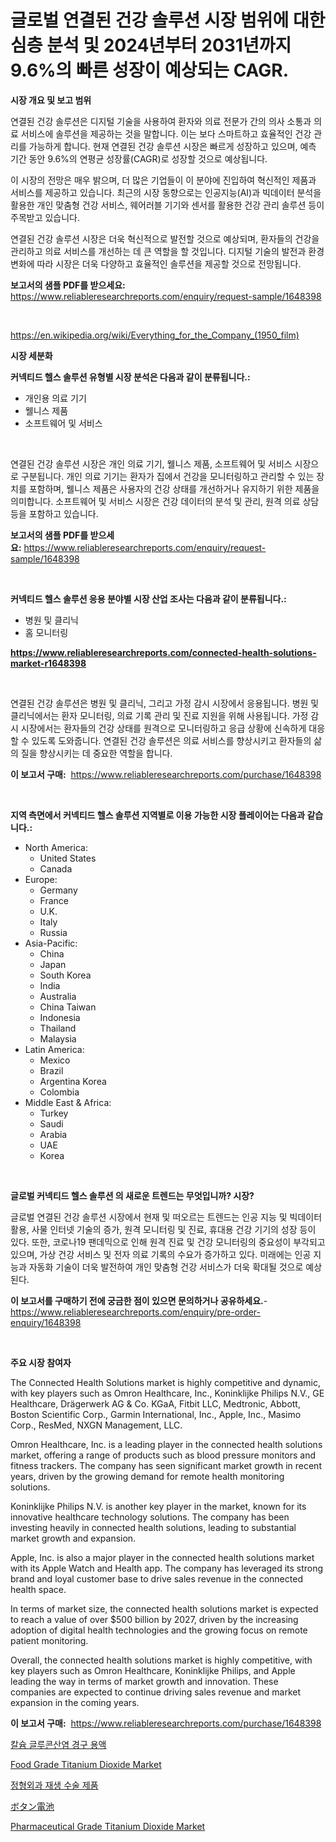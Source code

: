 <p><h1>글로벌 연결된 건강 솔루션 시장 범위에 대한 심층 분석 및 2024년부터 2031년까지 9.6%의 빠른 성장이 예상되는 CAGR.</h1></p><p><strong>시장 개요 및 보고 범위</strong></p>
<p><p>연결된 건강 솔루션은 디지털 기술을 사용하여 환자와 의료 전문가 간의 의사 소통과 의료 서비스에 솔루션을 제공하는 것을 말합니다. 이는 보다 스마트하고 효율적인 건강 관리를 가능하게 합니다. 현재 연결된 건강 솔루션 시장은 빠르게 성장하고 있으며, 예측 기간 동안 9.6%의 연평균 성장률(CAGR)로 성장할 것으로 예상됩니다. </p><p>이 시장의 전망은 매우 밝으며, 더 많은 기업들이 이 분야에 진입하여 혁신적인 제품과 서비스를 제공하고 있습니다. 최근의 시장 동향으로는 인공지능(AI)과 빅데이터 분석을 활용한 개인 맞춤형 건강 서비스, 웨어러블 기기와 센서를 활용한 건강 관리 솔루션 등이 주목받고 있습니다.</p><p>연결된 건강 솔루션 시장은 더욱 혁신적으로 발전할 것으로 예상되며, 환자들의 건강을 관리하고 의료 서비스를 개선하는 데 큰 역할을 할 것입니다. 디지털 기술의 발전과 환경 변화에 따라 시장은 더욱 다양하고 효율적인 솔루션을 제공할 것으로 전망됩니다.</p></p>
<p><strong>보고서의 샘플 PDF를 받으세요:</strong> <a href="https://www.reliableresearchreports.com/enquiry/request-sample/1648398">https://www.reliableresearchreports.com/enquiry/request-sample/1648398</a></p>
<p>&nbsp;</p>
<p><a href="https://en.wikipedia.org/wiki/Everything_for_the_Company_(1950_film)">https://en.wikipedia.org/wiki/Everything_for_the_Company_(1950_film)</a></p>
<p><strong>시장 세분화</strong></p>
<p><strong>커넥티드 헬스 솔루션 유형별 시장 분석은 다음과 같이 분류됩니다.:</strong></p>
<p><ul><li>개인용 의료 기기</li><li>웰니스 제품</li><li>소프트웨어 및 서비스</li></ul></p>
<p>&nbsp;</p>
<p><p>연결된 건강 솔루션 시장은 개인 의료 기기, 웰니스 제품, 소프트웨어 및 서비스 시장으로 구분됩니다. 개인 의료 기기는 환자가 집에서 건강을 모니터링하고 관리할 수 있는 장치를 포함하며, 웰니스 제품은 사용자의 건강 상태를 개선하거나 유지하기 위한 제품을 의미합니다. 소프트웨어 및 서비스 시장은 건강 데이터의 분석 및 관리, 원격 의료 상담 등을 포함하고 있습니다.</p></p>
<p><strong>보고서의 샘플 PDF를 받으세요:</strong>&nbsp;<a href="https://www.reliableresearchreports.com/enquiry/request-sample/1648398">https://www.reliableresearchreports.com/enquiry/request-sample/1648398</a></p>
<p>&nbsp;</p>
<p><strong> 커넥티드 헬스 솔루션 응용 분야별 시장 산업 조사는 다음과 같이 분류됩니다.:</strong></p>
<p><ul><li>병원 및 클리닉</li><li>홈 모니터링</li></ul></p>
<p><strong><a href="https://www.reliableresearchreports.com/connected-health-solutions-market-r1648398">https://www.reliableresearchreports.com/connected-health-solutions-market-r1648398</a></strong></p>
<p>&nbsp;</p>
<p><p>연결된 건강 솔루션은 병원 및 클리닉, 그리고 가정 감시 시장에서 응용됩니다. 병원 및 클리닉에서는 환자 모니터링, 의료 기록 관리 및 진료 지원을 위해 사용됩니다. 가정 감시 시장에서는 환자들의 건강 상태를 원격으로 모니터링하고 응급 상황에 신속하게 대응할 수 있도록 도와줍니다. 연결된 건강 솔루션은 의료 서비스를 향상시키고 환자들의 삶의 질을 향상시키는 데 중요한 역할을 합니다.</p></p>
<p><strong>이 보고서 구매:</strong>&nbsp; <a href="https://www.reliableresearchreports.com/purchase/1648398">https://www.reliableresearchreports.com/purchase/1648398</a></p>
<p>&nbsp;</p>
<p><strong>지역 측면에서 커넥티드 헬스 솔루션 지역별로 이용 가능한 시장 플레이어는 다음과 같습니다.:</strong></p>
<p><ul>
    <li>
        North America:
        <ul>
            <li>United States</li>
            <li>Canada</li>
        </ul>
    </li>
    <li>
        Europe:
        <ul>
            <li>Germany</li>
            <li>France</li>
            <li>U.K.</li>
            <li>Italy</li>
            <li>Russia</li>
        </ul>
    </li>
    <li>
        Asia-Pacific:
        <ul>
            <li>China</li>
            <li>Japan</li>
            <li>South Korea</li>
            <li>India</li>
            <li>Australia</li>
            <li>China Taiwan</li>
            <li>Indonesia</li>
            <li>Thailand</li>
            <li>Malaysia</li>
        </ul>
    </li>
    <li>
        Latin America:
        <ul>
            <li>Mexico</li>
            <li>Brazil</li>
            <li>Argentina Korea</li>
            <li>Colombia</li>
        </ul>
    </li>
    <li>
        Middle East & Africa:
        <ul>
            <li>Turkey</li>
            <li>Saudi</li>
            <li>Arabia</li>
            <li>UAE</li>
            <li>Korea</li>
        </ul>
    </li>
    </ul></p>
<p>&nbsp;</p>
<p><strong>글로벌 커넥티드 헬스 솔루션 의 새로운 트렌드는 무엇입니까? 시장?</strong></p>
<p><p>글로벌 연결된 건강 솔루션 시장에서 현재 및 떠오르는 트렌드는 인공 지능 및 빅데이터 활용, 사물 인터넷 기술의 증가, 원격 모니터링 및 진료, 휴대용 건강 기기의 성장 등이 있다. 또한, 코로나19 팬데믹으로 인해 원격 진료 및 건강 모니터링의 중요성이 부각되고 있으며, 가상 건강 서비스 및 전자 의료 기록의 수요가 증가하고 있다. 미래에는 인공 지능과 자동화 기술이 더욱 발전하여 개인 맞춤형 건강 서비스가 더욱 확대될 것으로 예상된다.</p></p>
<p><strong>이 보고서를 구매하기 전에 궁금한 점이 있으면 문의하거나 공유하세요.</strong>- <a href="https://www.reliableresearchreports.com/enquiry/pre-order-enquiry/1648398">https://www.reliableresearchreports.com/enquiry/pre-order-enquiry/1648398</a></p>
<p>&nbsp;</p>
<p><strong>주요 시장 참여자</strong></p>
<p><p>The Connected Health Solutions market is highly competitive and dynamic, with key players such as Omron Healthcare, Inc., Koninklijke Philips N.V., GE Healthcare, Drägerwerk AG & Co. KGaA, Fitbit LLC, Medtronic, Abbott, Boston Scientific Corp., Garmin International, Inc., Apple, Inc., Masimo Corp., ResMed, NXGN Management, LLC.</p><p>Omron Healthcare, Inc. is a leading player in the connected health solutions market, offering a range of products such as blood pressure monitors and fitness trackers. The company has seen significant market growth in recent years, driven by the growing demand for remote health monitoring solutions.</p><p>Koninklijke Philips N.V. is another key player in the market, known for its innovative healthcare technology solutions. The company has been investing heavily in connected health solutions, leading to substantial market growth and expansion.</p><p>Apple, Inc. is also a major player in the connected health solutions market with its Apple Watch and Health app. The company has leveraged its strong brand and loyal customer base to drive sales revenue in the connected health space.</p><p>In terms of market size, the connected health solutions market is expected to reach a value of over $500 billion by 2027, driven by the increasing adoption of digital health technologies and the growing focus on remote patient monitoring.</p><p>Overall, the connected health solutions market is highly competitive, with key players such as Omron Healthcare, Koninklijke Philips, and Apple leading the way in terms of market growth and innovation. These companies are expected to continue driving sales revenue and market expansion in the coming years.</p></p>
<p><strong>이 보고서 구매:</strong>&nbsp;&nbsp;<a href="https://www.reliableresearchreports.com/purchase/1648398">https://www.reliableresearchreports.com/purchase/1648398</a></p>
<p><p><a href="https://github.com/shampaakter36/Market-Research-Report-List-2/blob/main/500806228173.md">칼슘 글루콘산염 경구 용액</a></p><p><a href="https://github.com/josesg55/Market-Research-Report-List-3/blob/main/food-grade-titanium-dioxide-market.md">Food Grade Titanium Dioxide Market</a></p><p><a href="https://github.com/LuckeyCorbin/Market-Research-Report-List-2/blob/main/581958828174.md">정형외과 재생 수술 제품</a></p><p><a href="https://github.com/TerrellConn/Market-Research-Report-List-2/blob/main/956878920634.md">ボタン電池</a></p><p><a href="https://github.com/indrystar/Market-Research-Report-List-4/blob/main/pharmaceutical-grade-titanium-dioxide-market.md">Pharmaceutical Grade Titanium Dioxide Market</a></p></p>